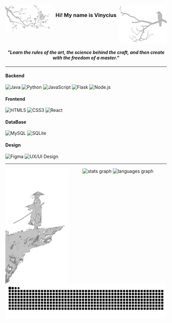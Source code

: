 <br clear="both">

<img src="images/crow.png" alt="crow" width="150" align="right" />

<img src="images/flowers.png" alt="tree" width="150" align="left" />

<h3 align="center">Hi! My name is Vinycius</h3>

<br clear="both">

<h4 align="center"><em>"Learn the rules of the art, the science behind the craft, and then create with the freedom of a master."</em></h4>

---
#### **Backend**
<div align="left">

![Java](https://img.shields.io/badge/Java-EDEFEF?style=for-the-badge&logo=java&logoColor=000000)
![Python](https://img.shields.io/badge/Python-EDEFEF?style=for-the-badge&logo=python&logoColor=000000)
![JavaScript](https://img.shields.io/badge/JavaScript-EDEFEF?style=for-the-badge&logo=javascript&logoColor=000000)
![Flask](https://img.shields.io/badge/Flask-EDEFEF?style=for-the-badge&logo=flask&logoColor=000000)
![Node.js](https://img.shields.io/badge/Node.js-EDEFEF?style=for-the-badge&logo=nodedotjs&logoColor=000000)

</div>

#### **Frontend**
<div align="left">
  
![HTML5](https://img.shields.io/badge/HTML5-EDEFEF?style=for-the-badge&logo=html5&logoColor=000000)
![CSS3](https://img.shields.io/badge/CSS3-EDEFEF?style=for-the-badge&logo=css3&logoColor=000000)
![React](https://img.shields.io/badge/React-EDEFEF?style=for-the-badge&logo=React&logoColor=000000)
</div>

#### **DataBase**
<div align="left">
  
![MySQL](https://img.shields.io/badge/MySQL-EDEFEF?style=for-the-badge&logo=mysql&logoColor=000000)
![SQLite](https://img.shields.io/badge/SQLite-EDEFEF?style=for-the-badge&logo=sqlite&logoColor=000000)
</div>

#### **Design**
<div align="left">
  
![Figma](https://img.shields.io/badge/Figma-EDEFEF?style=for-the-badge&logo=figma&logoColor=000000)
![UX/UI Design](https://img.shields.io/badge/UX/UI%20Design-EDEFEF?style=for-the-badge&logo=adobexd&logoColor=000000)

</div>

---

<img src="images/samurai.png" alt="samurai" width="200" align="left" />

<div align="center">
  <img src="https://github-readme-stats.vercel.app/api?username=VINYCIU51&hide_title=false&hide_rank=false&show_icons=true&include_all_commits=true&count_private=true&disable_animations=false&locale=en&hide_border=false&order=1&custom_title=GitHub%20Stats&bg_color=EDEFEF15&title_color=EDEFEF&text_color=EDEFEF&icon_color=EDEFEF&border_color=black" height="180" alt="stats graph"  />
  <img src="https://github-readme-stats.vercel.app/api/top-langs?username=VINYCIU51&locale=en&hide_title=false&layout=compact&card_width=320&langs_count=6&hide_border=false&order=2&bg_color=EDEFEF15&title_color=EDEFEF&text_color=EDEFEF&border_color=EDEFEF" height="180" alt="languages graph"  />
</div>

<picture align="right">
  <source media="(prefers-color-scheme: dark)" srcset="https://raw.githubusercontent.com/VINYCIU51/VINYCIU51/output/github-contribution-grid-snake-dark.svg">
  <source media="(prefers-color-scheme: light)" srcset="https://raw.githubusercontent.com/VINYCIU51/VINYCIU51/output/github-contribution-grid-snake.svg">
  <img align="center" alt="github contribution grid snake animation" src="https://raw.githubusercontent.com/VINYCIU51/VINYCIU51/output/github-contribution-grid-snake-dark.svg">
</picture>
